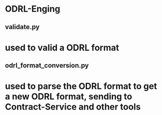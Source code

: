 # ODRL-Enging

## validate.py 
  # used to valid a ODRL format

## odrl_format_conversion.py
  # used to parse the ODRL format to get a new ODRL format, sending to Contract-Service and other tools
  
